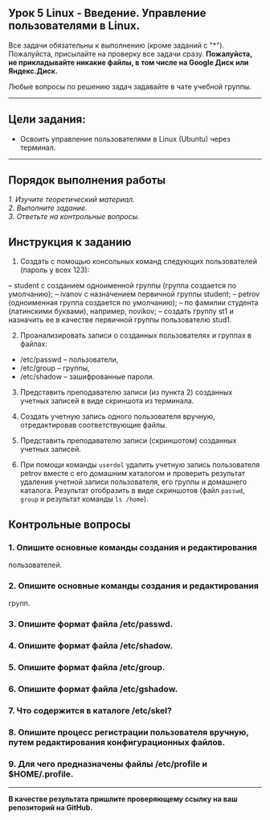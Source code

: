 ## Урок 5 Linux - Введение. Управление пользователями в Linux.

Все задачи обязательны к выполнению (кроме заданий с "\*"). Пожалуйста, присылайте на проверку все задачи сразу.
**Пожалуйста, не прикладывайте никакие файлы, в том числе на Google Диск или Яндекс.Диск.**

Любые вопросы по решению задач задавайте в чате учебной группы.

---

## Цели задания:

- Освоить управление пользователями в Linux (Ubuntu) через терминал.

---

## Порядок выполнения работы

_1. Изучите теоретический материал._ <br/>
_2. Выполните задание._ <br/>
_3. Ответьте на контрольные вопросы._ <br/>

## Инструкция к заданию

1. Создать с помощью консольных команд следующих пользователей (пароль у всех 123):

– student c созданием одноименной группы (группа создается по умолчанию);
– ivanov с назначением первичной группы student;
– petrov (одноименная группа создается по умолчанию);
– по фамилии студента (латинскими буквами), например, novikov;
– создать группу st1 и назначить ее в качестве первичной группы пользователю stud1.

2. Проанализировать записи о созданных пользователях и группах в файлах:

- /etc/passwd – пользователи,
- /etc/group – группы,
- /etc/shadow – зашифрованные пароли.

3. Представить преподавателю записи (из пункта 2) созданных учетных записей в виде скриншота из терминала.

4. Создать учетную запись одного пользователя вручную, отредактировав соответствующие файлы.

5. Представить преподавателю записи (скриншотом) созданных учетных записей.

6. При помощи команды `userdel` удалить учетную запись пользователя petrov вместе с его домашним каталогом и проверить результат удаления учетной записи пользователя, его группы и домашнего каталога. Результат отобразить в виде скриншотов (файл `passwd`, `group` и результат команды `ls /home`).

## Контрольные вопросы

### 1. Опишите основные команды создания и редактирования
пользователей.
### 2. Опишите основные команды создания и редактирования
групп.
### 3. Опишите формат файла /etc/passwd.
### 4. Опишите формат файла /etc/shadow.
### 5. Опишите формат файла /etc/group.
### 6. Опишите формат файла /etc/gshadow.
### 7. Что содержится в каталоге /etc/skel?
### 8. Опишите процесс регистрации пользователя вручную, путем редактирования конфигурационных файлов.
### 9. Для чего предназначены файлы /etc/profile и $HOME/.profile.
   
---

**В качестве результата пришлите проверяющему ссылку на ваш репозиторий на GitHub.**
